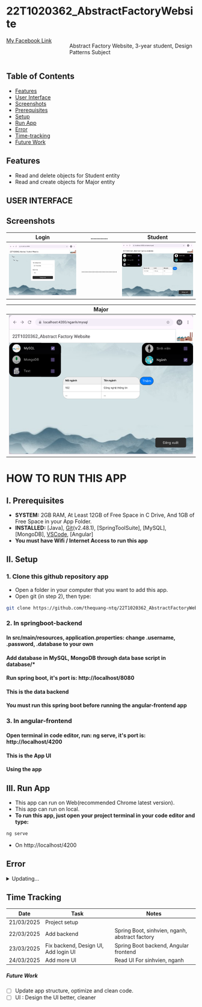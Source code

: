 # 22T1020362_AbstractFactoryWebsite

<div style="display: flex;">
  <div style="flex: 1;">
    <a href="https://www.facebook.com/quang.nguyenthe.710">
      My Facebook Link
    </a>
  </div>
  
  <div style="flex: 2;">
    <p>Abstract Factory Website, 3-year student, Design Patterns Subject
</p>
  </div>
</div>


## Table of Contents

- [Features](#features)
- [User Interface](#user-interface)
- [Screenshots](#screenshots)
- [Prerequisites](#i-prerequisites)
- [Setup](#ii-setup)
- [Run App](#iii-run-app)
- [Error](#error)
- [Time-tracking](#time-tracking)
- [Future Work](#future-work)

## Features

* Read and delete objects for Student entity
* Read and create objects for Major entity

## USER INTERFACE

## Screenshots

| Login                          |        ............         | Student                          |
|------------------------------------------|-----------------------------------|------------------------------------------|
| ![Login UI](angular_frontend/screenshots/logui.png) | ......................... | ![Student UI](angular_frontend/screenshots/sinhvienui.png) | 

| Major                       |
|-----------------------------------------------|
| ![Major UI](angular_frontend/screenshots/nganhui.png) |


# HOW TO RUN THIS APP 

## I. Prerequisites

- **SYSTEM:** 2GB RAM, At Least 12GB of Free Space in C Drive, And 1GB of Free Space in your App Folder.
- **INSTALLED:** [Java], [Git](https://git-scm.com/downloads)(v2.48.1), [SpringToolSuite], [MySQL], [MongoDB], [VSCode](https://code.visualstudio.com/), [Angular]
- **You must have Wifi / Internet Access to run this app**

## II. Setup
### 1. Clone this github repository app

- Open a folder in your computer that you want to add this app.
- Open git (in step 2), then type:

```bash
git clone https://github.com/thequang-ntq/22T1020362_AbstractFactoryWebsite.git
```

### 2. In springboot-backend
#### In src/main/resources, application.properties: change .username, .password, .database to your own
#### Add database in MySQL, MongoDB through data base script in database/*
#### Run spring boot, it's port is: http://localhost/8080
#### This is the data backend
#### You must run this spring boot before running the angular-frontend app

### 3. In angular-frontend
#### Open terminal in code editor, run: ng serve, it's port is: http://localhost/4200
#### This is the App UI
#### Using the app

## III. Run App

- This app can run on Web(recommended Chrome latest version).
- This app can run on local.
- **To run this app, just open your project terminal in your code editor and type:**
```bash
ng serve
```
- On http://localhost/4200

## Error
<details>
  Updating...
<summary>Updating...</summary>
</details>


## Time Tracking

| Date         | Task                | Notes                                               |
|--------------|---------------------|-----------------------------------------------------|
| 21/03/2025   |   Project setup     |                                                     |
| 22/03/2025   | Add backend         | Spring Boot, sinhvien, nganh, abstract factory      |
| 23/03/2025   | Fix backend, Design UI, Add login UI| Spring Boot backend, Angular frontend |
| 24/03/2025   | Add more UI         | Read UI For sinhvien, nganh                         |


##### Future Work
- [ ] Update app structure, optimize and clean code.
- [ ] UI : Design the UI better, cleaner
